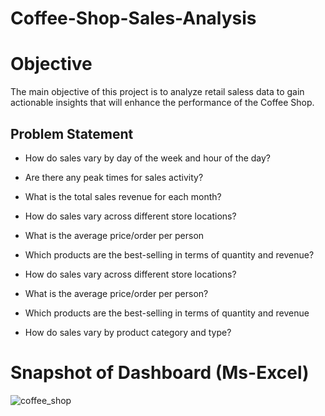 # Coffee-Shop-Sales-Analysis

# Objective
The main objective of this project is to analyze retail saless data to gain actionable insights that will enhance the performance of the Coffee Shop.

## Problem Statement

- How do sales vary by day of the week and hour of the day?

- Are there any peak times for sales activity?

- What is the total sales revenue for each month?

- How do sales vary across different store locations?

- What is the average price/order per person

- Which products are the best-selling in terms of quantity and revenue?

- How do sales vary across different store locations?

- What is the average price/order per person?

- Which products are the best-selling in terms of quantity and revenue

- How do sales vary by product category and type?



# Snapshot of Dashboard (Ms-Excel)
![coffee_shop](https://github.com/Neha9944/Coffee-Shop-Sales/assets/160496880/618d72c5-5cbf-4a21-be8b-77d4e59636ed)

